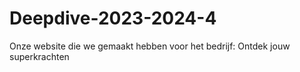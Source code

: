 # Deepdive-2023-2024-4
Onze website die we gemaakt hebben voor het bedrijf: Ontdek jouw superkrachten

